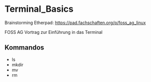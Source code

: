 # Terminal_Basics
Brainstorming Etherpad: https://pad.fachschaften.org/p/foss_ag_linux

FOSS AG Vortrag zur Einführung in das Terminal

## Kommandos
 - ls
 - mkdir
 - mv
 - rm

